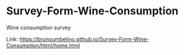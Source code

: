 # Survey-Form-Wine-Consumption
Wine consumption survey

Link: https://brunoumbelino.github.io/Survey-Form-Wine-Consumption/html/home.html
